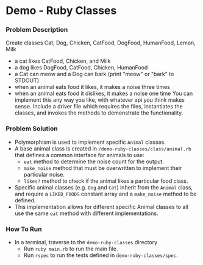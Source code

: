 # Demo - Ruby Classes

### Problem Description

Create classes Cat, Dog, Chicken, CatFood, DogFood, HumanFood, Lemon, Milk
- a cat likes CatFood, Chicken, and Milk
- a dog likes DogFood, CatFood, Chicken, HumanFood
- a Cat can meow and a Dog can bark (print "meow" or "bark" to STDOUT)
- when an animal eats food it likes, it makes a noise three times
- when an animal eats food it dislikes, it makes a noise one time
You can implement this any way you like, with whatever api you think makes sense.
Include a driver file which requires the files, instantiates the classes, and invokes the methods to
demonstrate the functionality.

### Problem Solution

- Polymorphism is used to implement specific `Animal` classes.
- A base animal class is created in `/demo-ruby-classes/class/animal.rb` that defines a common interface for animals to use:
    - `eat` method to determine the noise count for the output.
    - `make_noise` method that must be overwritten to implement their particular noise.
    - `likes?` method to check if the animal likes a particular food class.
- Specific animal classes (e.g. `Dog` and `Cat`) inherit from the `Animal` class, and require a `LIKED_FOODS` constant array and a `make_noise` method to be defined.
- This implementation allows for different specific Animal classes to all use the same `eat` method with different implementations.

### How To Run

- In a terminal, traverse to the `demo-ruby-classes` directory
    - Run `ruby main.rb` to run the main file.
    - Run `rspec` to run the tests defined in `demo-ruby-classes/spec`.

